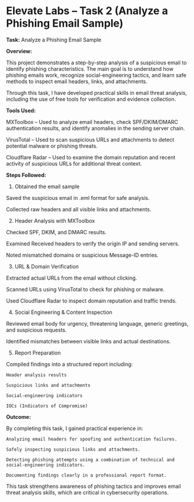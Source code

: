 
# Elevate Labs – Task 2 (Analyze a Phishing Email Sample)

**Task:** Analyze a Phishing Email Sample

**Overview:**

This project demonstrates a step-by-step analysis of a suspicious email to identify phishing characteristics. The main goal is to understand how phishing emails work, recognize social-engineering tactics, and learn safe methods to inspect email headers, links, and attachments.

Through this task, I have developed practical skills in email threat analysis, including the use of free tools for verification and evidence collection.

**Tools Used:**

MXToolbox – Used to analyze email headers, check SPF/DKIM/DMARC authentication results, and identify anomalies in the sending server chain.

VirusTotal – Used to scan suspicious URLs and attachments to detect potential malware or phishing threats.

Cloudflare Radar – Used to examine the domain reputation and recent activity of suspicious URLs for additional threat context.

**Steps Followed:**

1. Obtained the email sample

Saved the suspicious email in .eml format for safe analysis.

Collected raw headers and all visible links and attachments.

2. Header Analysis with MXToolbox

Checked SPF, DKIM, and DMARC results.

Examined Received headers to verify the origin IP and sending servers.

Noted mismatched domains or suspicious Message-ID entries.

3. URL & Domain Verification

Extracted actual URLs from the email without clicking.

Scanned URLs using VirusTotal to check for phishing or malware.

Used Cloudflare Radar to inspect domain reputation and traffic trends.

4. Social Engineering & Content Inspection

Reviewed email body for urgency, threatening language, generic greetings, and suspicious requests.

Identified mismatches between visible links and actual destinations.

5. Report Preparation

Compiled findings into a structured report including:

    Header analysis results

    Suspicious links and attachments

    Social-engineering indicators

    IOCs (Indicators of Compromise)



**Outcome:**

By completing this task, I gained practical experience in:

    Analyzing email headers for spoofing and authentication failures.

    Safely inspecting suspicious links and attachments.

    Detecting phishing attempts using a combination of technical and social-engineering indicators.

    Documenting findings clearly in a professional report format.

This task strengthens awareness of phishing tactics and improves email threat analysis skills, which are critical in cybersecurity operations.

